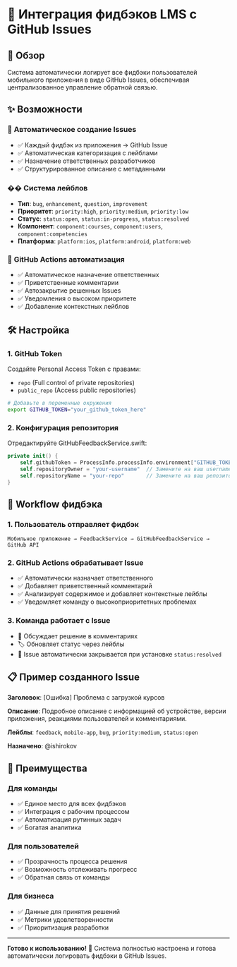 # 📱 Интеграция фидбэков LMS с GitHub Issues

## 🎯 Обзор

Система автоматически логирует все фидбэки пользователей мобильного приложения в виде GitHub Issues, обеспечивая централизованное управление обратной связью.

## ✨ Возможности

### 🔄 **Автоматическое создание Issues**
- ✅ Каждый фидбэк из приложения → GitHub Issue
- ✅ Автоматическая категоризация с лейблами
- ✅ Назначение ответственных разработчиков
- ✅ Структурированное описание с метаданными

### ��️ **Система лейблов**
- **Тип**: `bug`, `enhancement`, `question`, `improvement`
- **Приоритет**: `priority:high`, `priority:medium`, `priority:low`
- **Статус**: `status:open`, `status:in-progress`, `status:resolved`
- **Компонент**: `component:courses`, `component:users`, `component:competencies`
- **Платформа**: `platform:ios`, `platform:android`, `platform:web`

### 🤖 **GitHub Actions автоматизация**
- ✅ Автоматическое назначение ответственных
- ✅ Приветственные комментарии
- ✅ Автозакрытие решенных Issues
- ✅ Уведомления о высоком приоритете
- ✅ Добавление контекстных лейблов

## 🛠️ Настройка

### 1. **GitHub Token**

Создайте Personal Access Token с правами:
- `repo` (Full control of private repositories)  
- `public_repo` (Access public repositories)

```bash
# Добавьте в переменные окружения
export GITHUB_TOKEN="your_github_token_here"
```

### 2. **Конфигурация репозитория**

Отредактируйте GitHubFeedbackService.swift:

```swift
private init() {
    self.githubToken = ProcessInfo.processInfo.environment["GITHUB_TOKEN"] ?? ""
    self.repositoryOwner = "your-username"  // Замените на ваш username
    self.repositoryName = "your-repo"       // Замените на ваш репозиторий
}
```

## 🚀 Workflow фидбэка

### 1. **Пользователь отправляет фидбэк**
```
Мобильное приложение → FeedbackService → GitHubFeedbackService → GitHub API
```

### 2. **GitHub Actions обрабатывает Issue**
- ✅ Автоматически назначает ответственного
- ✅ Добавляет приветственный комментарий  
- ✅ Анализирует содержимое и добавляет контекстные лейблы
- ✅ Уведомляет команду о высокоприоритетных проблемах

### 3. **Команда работает с Issue**
- 📝 Обсуждает решение в комментариях
- 🏷️ Обновляет статус через лейблы
- 🔄 Issue автоматически закрывается при установке `status:resolved`

## 📋 Пример созданного Issue

**Заголовок**: [Ошибка] Проблема с загрузкой курсов

**Описание**: Подробное описание с информацией об устройстве, версии приложения, реакциями пользователей и комментариями.

**Лейблы**: `feedback`, `mobile-app`, `bug`, `priority:medium`, `status:open`

**Назначено**: @ishirokov

## 🎯 Преимущества

### **Для команды**
- ✅ Единое место для всех фидбэков
- ✅ Интеграция с рабочим процессом  
- ✅ Автоматизация рутинных задач
- ✅ Богатая аналитика

### **Для пользователей**
- ✅ Прозрачность процесса решения
- ✅ Возможность отслеживать прогресс
- ✅ Обратная связь от команды

### **Для бизнеса**  
- ✅ Данные для принятия решений
- ✅ Метрики удовлетворенности
- ✅ Приоритизация разработки

---

**Готово к использованию!** 🚀 Система полностью настроена и готова автоматически логировать фидбэки в GitHub Issues.
